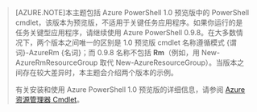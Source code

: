 > [AZURE.NOTE]本主题包括 Azure PowerShell 1.0 预览版中的 PowerShell cmdlet，该版本为预览版，不适用于关键任务应用程序。如果你运行的是任务关键型应用程序，请继续使用 Azure PowerShell 0.9.8。在大多数情况下，两个版本之间唯一的区别是 1.0 预览版 cmdlet 名称遵循模式 {谓词}-AzureRm {名词}；而 0.9.8 名称不包括 **Rm**（例如，用 New-AzureRmResourceGroup 取代 New-AzureResourceGroup）。当版本之间存在较大差异时，本主题会介绍两个版本的示例。
>
> 有关安装和使用 Azure PowerShell 1.0 预览版的详细信息，请参阅 [Azure 资源管理器 Cmdlet](https://msdn.microsoft.com/library/mt125356.aspx)。

<!---HONumber=79-->